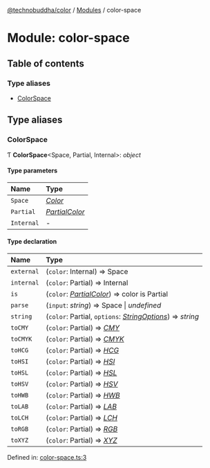 [@technobuddha/color](../../README.md) / [Modules](../Modules.md) / color-space

# Module: color-space

## Table of contents

### Type aliases

- [ColorSpace](color_space.md#colorspace)

## Type aliases

### ColorSpace

Ƭ **ColorSpace**<Space, Partial, Internal\>: *object*

#### Type parameters

| Name | Type |
| :------ | :------ |
| `Space` | [*Color*](color.md#color) |
| `Partial` | [*PartialColor*](color.md#partialcolor) |
| `Internal` | - |

#### Type declaration

| Name | Type |
| :------ | :------ |
| `external` | (`color`: Internal) => Space |
| `internal` | (`color`: Partial) => Internal |
| `is` | (`color`: [*PartialColor*](color.md#partialcolor)) => color is Partial |
| `parse` | (`input`: *string*) => Space \| *undefined* |
| `string` | (`color`: Partial, `options`: [*StringOptions*](color.md#stringoptions)) => *string* |
| `toCMY` | (`color`: Partial) => [*CMY*](cmy.md#cmy) |
| `toCMYK` | (`color`: Partial) => [*CMYK*](cmyk.md#cmyk) |
| `toHCG` | (`color`: Partial) => [*HCG*](hcg.md#hcg) |
| `toHSI` | (`color`: Partial) => [*HSI*](hsi.md#hsi) |
| `toHSL` | (`color`: Partial) => [*HSL*](hsl.md#hsl) |
| `toHSV` | (`color`: Partial) => [*HSV*](hsv.md#hsv) |
| `toHWB` | (`color`: Partial) => [*HWB*](hwb.md#hwb) |
| `toLAB` | (`color`: Partial) => [*LAB*](lab.md#lab) |
| `toLCH` | (`color`: Partial) => [*LCH*](lch.md#lch) |
| `toRGB` | (`color`: Partial) => [*RGB*](rgb.md#rgb) |
| `toXYZ` | (`color`: Partial) => [*XYZ*](xyz.md#xyz) |

Defined in: [color-space.ts:3](../../src/color-space.ts#L3)
